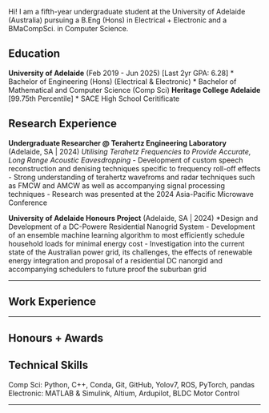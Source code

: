Hi! I am a fifth-year undergraduate student at the University of Adelaide (Australia) pursuing a B.Eng (Hons) in Electrical + Electronic and a BMaCompSci. in Computer Science. 

## Education

**University of Adelaide** (Feb 2019 - Jun 2025) [Last 2yr GPA: 6.28]
    * Bachelor of Engineering (Hons) (Electrical & Electronic)
    * Bachelor of Mathematical and Computer Science (Comp Sci)
**Heritage College Adelaide** [99.75th Percentile]
    * SACE High School Ceritificate 

## Research Experience 

**Undergraduate Researcher @ Terahertz Engineering Laboratory** (Adelaide, SA | 2024)
*Utilising Terahetz Frequencies to Provide Accurate, Long Range Acoustic Eavesdropping*
    - Development of custom speech reconstruction and denising techniques specific to frequency roll-off effects
    - Strong understanding of terahertz wavefroms and radar techniques such as FMCW and AMCW as well as accompanying signal processing techniques
    - Research was presented at the 2024 Asia-Pacific Microwave Conference

**University of Adelaide Honours Project** (Adelaide, SA | 2024)
*Design and Development of a DC-Powere Residential Nanogrid System
    - Development of an ensemble machine learning algorithm to most efficiently schedule household loads for minimal energy cost
    - Investigation into the current state of the Australian power grid, its challenges, the effects of renewable energy integration and proposal of a residential DC nanorgid and accompanying schedulers to future proof the suburban grid

---

## Work Experience




---

## Honours + Awards



## Technical Skills
Comp Sci: Python, C++, Conda, Git, GitHub, Yolov7, ROS, PyTorch, pandas
Electronic: MATLAB & Simulink, Altium, Ardupilot, BLDC Motor Control

---
<p style="font-size:12px">
